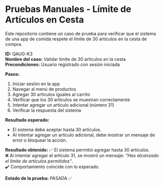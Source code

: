 # Pruebas Manuales - Límite de Artículos en Cesta

Este repositorio contiene un caso de prueba para verificar que el sistema de una app de comida respete el límite de 30 artículos en la cesta de compra.

**ID:** QAUG-K3  
**Nombre del caso:** Validar límite de 30 artículos en la cesta  
**Precondiciones:** Usuario registrado con sesión iniciada  

**Pasos:**
1. Iniciar sesión en la app
2. Navegar al menú de productos
3. Agregar 30 artículos iguales al carrito
4. Verificar que los 30 artículos se muestran correctamente
5. Intentar agregar un artículo adicional (número 31)
6. Verificar la respuesta del sistema

**Resultado esperado:**
- El sistema debe aceptar hasta 30 artículos.
- Al intentar agregar un artículo adicional, debe mostrar un mensaje de error o bloquear la acción.

**Resultado obtenido:**
✅ El sistema permitió agregar hasta 30 artículos.  
❌ Al intentar agregar el artículo 31, se mostró un mensaje: *“Has alcanzado el límite de artículos permitidos”*.  
✔️ Comportamiento coincide con lo esperado.

**Estado de la prueba:** PASADA ✅
